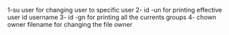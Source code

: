 1-su user  for changing user to specific user
2- id -un for printing effective user id username
3- id -gn  for printing all the currents groups 
4- chown owner filename for changing the file owner
